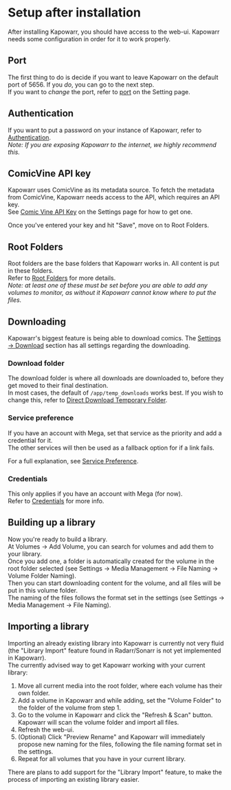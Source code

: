# Setup after installation

After installing Kapowarr, you should have access to the web-ui. Kapowarr needs some configuration in order for it to work properly.

## Port

The first thing to do is decide if you want to leave Kapowarr on the default port of 5656. If you _do_, you can go to the next step.  
If you want to _change_ the port, refer to [port](../settings/#port-number) on the Setting page.  

## Authentication

If you want to put a password on your instance of Kapowarr, refer to [Authentication](../settings/#security).  
_Note: If you are exposing Kapowarr to the internet, we highly recommend this._

## ComicVine API key

Kapowarr uses ComicVine as its metadata source. To fetch the metadata from ComicVine, Kapowarr needs access to the API, which requires an API key.  
See [Comic Vine API Key](../settings/#comic-vine-api-key) on the Settings page for how to get one.  

Once you've entered your key and hit "Save", move on to Root Folders.  

## Root Folders

Root folders are the base folders that Kapowarr works in. All content is put in these folders.  
Refer to [Root Folders](../settings/#root-folders) for more details.  
_Note: at least one of these must be set before you are able to add any volumes to monitor, as without it Kapowarr cannot know where to put the files._

## Downloading

Kapowarr's biggest feature is being able to download comics. The [Settings -> Download](../settings/#download) section has all settings regarding the downloading.

### Download folder

The download folder is where all downloads are downloaded to, before they get moved to their final destination.  
In most cases, the default of `/app/temp_downloads` works best. If you wish to change this, refer to [Direct Download Temporary Folder](../settings/#direct-download-temporary-folder).  

### Service preference

If you have an account with Mega, set that service as the priority and add a credential for it.  
The other services will then be used as a fallback option for if a link fails.

For a full explanation, see [Service Preference](../settings/#service-preference).  

### Credentials

This only applies if you have an account with Mega (for now).  
Refer to [Credentials](../settings/#credentials) for more info.

## Building up a library

Now you're ready to build a library.  
At Volumes -> Add Volume, you can search for volumes and add them to your library.  
Once you add one, a folder is automatically created for the volume in the root folder selected (see Settings -> Media Management -> File Naming -> Volume Folder Naming).  
Then you can start downloading content for the volume, and all files will be put in this volume folder.  
The naming of the files follows the format set in the settings (see Settings -> Media Management -> File Naming).

## Importing a library

Importing an already existing library into Kapowarr is currently not very fluid (the "Library Import" feature found in Radarr/Sonarr is not yet implemented in Kapowarr).  
The currently advised way to get Kapowarr working with your current library:

1. Move all current media into the root folder, where each volume has their own folder.
2. Add a volume in Kapowarr and while adding, set the "Volume Folder" to the folder of the volume from step 1.
3. Go to the volume in Kapowarr and click the "Refresh & Scan" button. Kapowarr will scan the volume folder and import all files.
4. Refresh the web-ui.
5. (Optional) Click "Preview Rename" and Kapowarr will immediately propose new naming for the files, following the file naming format set in the settings.
6. Repeat for all volumes that you have in your current library.

There are plans to add support for the "Library Import" feature, to make the process of importing an existing library easier.
